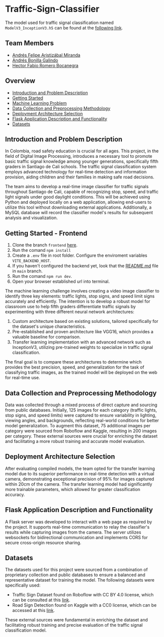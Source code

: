 # Traffic-Sign-Classifier

The model used for traffic signal classification named `ModelV3_InceptionV3.h5` can be found at the [following link](https://uao-my.sharepoint.com/:f:/g/personal/hector_fabio_romero_uao_edu_co/Eq6wNtHNeXtIqw-1CjkkI8EBiJf4wdLm455Gt4VAZHaJ1Q?e=WaZcCi).

## Team Members

-   [Andrés Felipe Aristizábal Miranda](https://github.com/Felipe-Aristizabal)
-   [Andrés Bonilla Galindo](https://github.com/AndresBonilla0306)
-   [Hector Fabio Romero Bocanegra](https://github.com/Hector-f-Romero)

## Overview

-   [Introduction and Problem Description](#introduction-and-problem-description)
-   [Getting Started](#getting-started)
-   [Machine Learning Problem](#machine-learning-problem)
-   [Data Collection and Preprocessing Methodology](#data-collection-and-preprocessing-methodology)
-   [Deployment Architecture Selection](#deployment-architecture-selection)
-   [Flask Application Description and Functionality](#flask-application-description-and-functionality)
-   [Datasets](#flask-application-description-and-functionality)

## Introduction and Problem Description

In Colombia, road safety education is crucial for all ages. This project, in the field of Digital Image Processing, introduces a necessary tool to promote basic traffic signal knowledge among younger generations, specifically fifth graders in Santiago de Cali schools. The traffic signal classification system employs advanced technology for real-time detection and information provision, aiding children and their families in making safe road decisions.

The team aims to develop a real-time image classifier for traffic signals throughout Santiago de Cali, capable of recognizing stop, speed, and traffic light signals under good daylight conditions. This will be achieved using Python and deployed locally on a web application, allowing end-users to utilize this tool without downloading external applications. Additionally, a MySQL database will record the classifier model's results for subsequent analysis and visualization.

## Getting Started - Frontend

1. Clone the branch `frontend` [here](https://github.com/Felipe-Aristizabal/Traffic-Sign-Classifier).
2. Run the comand `npm install`
3. Create a `.env` file in root folder. Configure the enviroment variables `VITE_BACKEND_HOST`.
4. If you haven't configured the backend yet, look that the [README.md](https://github.com/Felipe-Aristizabal/Traffic-Sign-Classifier/blob/main/README.md) file in `main` branch.
5. Run the comand `npm run dev`.
6. Open your browser established url into terminal.

The machine learning challenge involves creating a video image classifier to identify three key elements: traffic lights, stop signs, and speed limit signs accurately and efficiently. The intention is to develop a robust model for classroom use to help fifth graders differentiate traffic signals by experimenting with three different neural network architectures:

1. Custom architecture based on existing solutions, tailored specifically for the dataset's unique characteristics.
2. Pre-established and proven architecture like VGG16, which provides a valuable baseline for comparison.
3. Transfer learning implementation with an advanced network such as InceptionV3, utilizing pre-trained weights to specialize in traffic signal classification.

The final goal is to compare these architectures to determine which provides the best precision, speed, and generalization for the task of classifying traffic images, as the trained model will be deployed on the web for real-time use.

## Data Collection and Preprocessing Methodology

Data was collected through a mixed process of direct capture and sourcing from public databases. Initially, 125 images for each category (traffic lights, stop signs, and speed limits) were captured to ensure variability in lighting, viewing angles, and backgrounds, reflecting real-world conditions for better model generalization. To augment this dataset, 75 additional images per category were sourced from Roboflow and Kaggle, resulting in 200 images per category. These external sources were crucial for enriching the dataset and facilitating a more robust training and accurate model evaluation.

## Deployment Architecture Selection

After evaluating compiled models, the team opted for the transfer learning model due to its superior performance in real-time detection with a virtual camera, demonstrating exceptional precision of 95% for images captured within 20cm of the camera. The transfer learning model had significantly more trainable parameters, which allowed for greater classification accuracy.

## Flask Application Description and Functionality

A Flask server was developed to interact with a web page as required by the project. It supports real-time communication to relay the classifier's results while capturing images from the camera. The server utilizes websockets for bidirectional communication and implements CORS for secure cross-origin resource sharing.

## Datasets

The datasets used for this project were sourced from a combination of proprietary collection and public databases to ensure a balanced and representative dataset for training the model. The following datasets were specifically used:

-   Traffic Sign Dataset found on Roboflow with CC BY 4.0 license, which can be consulted at this [link](https://public.roboflow.com/object-detection/traffic-sign).
-   Road Sign Detection found on Kaggle with a CC0 license, which can be accessed at this [link](https://www.kaggle.com/andrewmvd/road-sign-detection).

These external sources were fundamental in enriching the dataset and facilitating robust training and precise evaluation of the traffic signal classification model.
